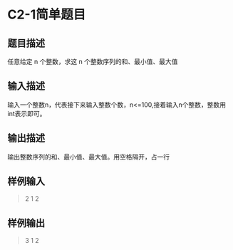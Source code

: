 # C2-1简单题目  

## 题目描述
任意给定 n 个整数，求这 n 个整数序列的和、最小值、最大值

## 输入描述
输入一个整数n，代表接下来输入整数个数，n<=100,接着输入n个整数，整数用int表示即可。

## 输出描述
输出整数序列的和、最小值、最大值。用空格隔开，占一行

## 样例输入
>2
>1 2
## 样例输出
>3 1 2